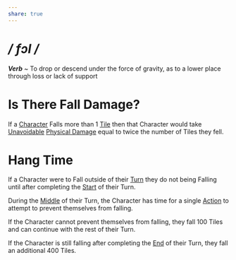 ```yaml
---
share: true
---
```

# */ fɔl /*
***Verb*** ~ To drop or descend under the force of gravity, as to a lower place through loss or lack of support
# Is There Fall Damage?
If a [Character](../Introduction/TTRPG.md#Characters) Falls more than 1 [Tile](./Tile.md) then that Character would take [Unavoidable](./Damage.md#Unavoidable) [Physical Damage](./Damage.md#Physical) equal to twice the number of Tiles they fell.
# Hang Time
If a Character were to Fall outside of their [Turn](./Event.md#Turns) they do not being Falling until after completing the [Start](./Event.md#Phase%201%20Start%20Turn) of their Turn. 

During the [Middle](./Event.md#Phase%202%20Middle%20Turn) of their Turn, the Character has time for a single [Action](./Action.md) to attempt to prevent themselves from falling.

If the Character cannot prevent themselves from falling, they fall 100 Tiles and can continue with the rest of their Turn. 

If the Character is still falling after completing the [End](./Event.md#Phase%203%20End%20Turn) of their Turn, they fall an additional 400 Tiles.